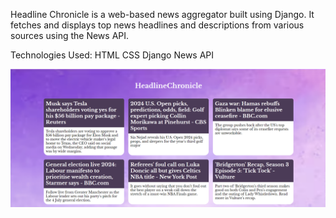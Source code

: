 Headline Chronicle is a web-based news aggregator built using Django. It fetches and displays top news headlines and descriptions from various sources using the News API.

Technologies Used:
HTML
CSS
Django
News API

![Output](output)
